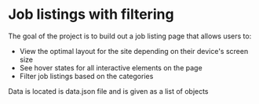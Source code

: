 # Job listings with filtering

The goal of the project is to build out a job listing page that allows users to:

- View the optimal layout for the site depending on their device's screen size
- See hover states for all interactive elements on the page
- Filter job listings based on the categories

Data is located is data.json file and is given as a list of objects
